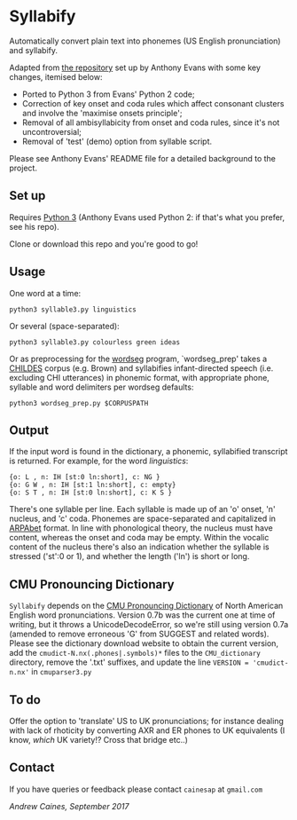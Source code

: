 # Syllabify

Automatically convert plain text into phonemes (US English pronunciation) and syllabify.

Adapted from [the repository](https://github.com/anthonysgevans/syllabify) set up by Anthony Evans with some key changes, itemised below:

* Ported to Python 3 from Evans' Python 2 code;
* Correction of key onset and coda rules which affect consonant clusters and involve the 'maximise onsets principle';
* Removal of all ambisyllabicity from onset and coda rules, since it's not uncontroversial;
* Removal of 'test' (demo) option from syllable script.

Please see Anthony Evans' README file for a detailed background to the project.


## Set up

Requires [Python 3](https://www.python.org/downloads) (Anthony Evans used Python 2: if that's what you prefer, see his repo).

Clone or download this repo and you're good to go!


## Usage

One word at a time:
```
python3 syllable3.py linguistics
```

Or several (space-separated):
```
python3 syllable3.py colourless green ideas
```

Or as preprocessing for the [wordseg](http://wordseg.readthedocs.io) program, `wordseg_prep' takes a [CHILDES](http://childes.talkbank.org) corpus (e.g. Brown) and syllabifies infant-directed speech (i.e. excluding CHI utterances) in phonemic format, with appropriate phone, syllable and word delimiters per wordseg defaults:
```
python3 wordseg_prep.py $CORPUSPATH
```


## Output

If the input word is found in the dictionary, a phonemic, syllabified transcript is returned. For example, for the word _linguistics_:
```
{o: L , n: IH [st:0 ln:short], c: NG }
{o: G W , n: IH [st:1 ln:short], c: empty}
{o: S T , n: IH [st:0 ln:short], c: K S }
```
There's one syllable per line. Each syllable is made up of an 'o' onset, 'n' nucleus, and 'c' coda. Phonemes are space-separated and capitalized in [ARPAbet](http://en.wikipedia.org/wiki/ARPABET) format. In line with phonological theory, the nucleus must have content, whereas the onset and coda may be empty. Within the vocalic content of the nucleus there's also an indication whether the syllable is stressed ('st':0 or 1), and whether the length ('ln') is short or long.


## CMU Pronouncing Dictionary

`Syllabify` depends on the [CMU Pronouncing Dictionary](http://www.speech.cs.cmu.edu/cgi-bin/cmudict) of North American English word pronunciations. Version 0.7b was the current one at time of writing, but it throws a UnicodeDecodeError, so we're still using version 0.7a (amended to remove erroneous 'G' from SUGGEST and related words). Please see the dictionary download website to obtain the current version, add the `cmudict-N.nx(.phones|.symbols)*` files to the `CMU_dictionary` directory, remove the '.txt' suffixes, and update the line `VERSION = 'cmudict-n.nx'` in `cmuparser3.py`


## To do

Offer the option to 'translate' US to UK pronunciations; for instance dealing with lack of rhoticity by converting AXR and ER phones to UK equivalents (I know, _which_ UK variety!? Cross that bridge etc..)


## Contact

If you have queries or feedback please contact `cainesap` at `gmail.com`

_Andrew Caines, September 2017_
